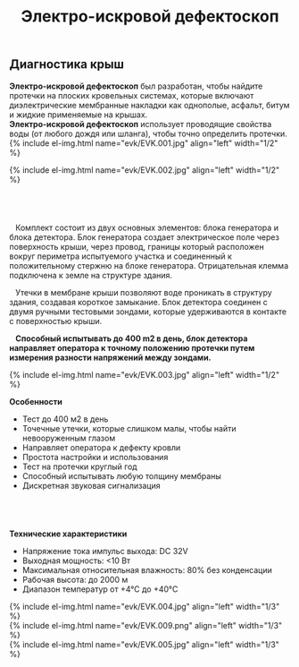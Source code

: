 ﻿---
title: Электро-искровой дефектоскоп
cat: 7
main: false
submenu: false
layout: buffer
permalink: /Электро-искровой дефектоскоп
---


## Диагностика крыш
**Электро-искровой дефектоскоп** был разработан, чтобы найдите протечки на плоских кровельных системах, которые включают диэлектрические мембранные накладки как однополые, асфальт, битум и жидкие применяемые на крышах.  
**Электро-искровой дефектоскоп** использует проводящие свойства воды (от любого дождя или шланга), чтобы точно определить протечки.
{% include el-img.html name="evk/EVK.001.jpg" align="left" width="1/2" %}

{% include el-img.html name="evk/EVK.002.jpg" align="left" width="1/2" %}
###### &nbsp;  
` ` Комплект состоит из двух основных элементов: блока генератора и блока детектора. Блок генератора создает электрическое поле через поверхность крыши, через провод, границы который расположен вокруг периметра испытуемого участка и соединенный к положительному стержню на блоке генератора. Отрицательная клемма подключена к земле на структуре здания.  

` ` Утечки в мембране крыши позволяют воде проникать в структуру здания, создавая короткое замыкание. Блок детектора соединен с двумя ручными тестовыми зондами, которые удерживаются в контакте с поверхностью крыши.  

` ` **Способный испытывать до 400 m2 в день, блок детектора направляет оператора к точному положению протечки путем измерения разности напряжений между зондами.**

{% include el-img.html name="evk/EVK.003.jpg" align="left" width="1/2" %}

**Особенности**
* Тест до 400 м2 в день  
* Точечные утечки, которые слишком малы, чтобы найти невооруженным глазом  
* Направляет оператора к дефекту кровли  
* Простота настройки и использования  
* Тест на протечки круглый год  
* Способный испытывать любую толщину мембраны  
* Дискретная звуковая сигнализация  

###### &nbsp;  
**Технические характеристики**  
* Напряжение тока импульс выхода: DC 32V  
* Выходная мощность: <10 Вт  
* Максимальная относительная влажность: 80% без конденсации  
* Рабочая высота: до 2000 м  
* Диапазон температур от +4°C до +40°C  


{% include el-img.html name="evk/EVK.004.jpg" align="left" width="1/3" %}  
{% include el-img.html name="evk/EVK.009.png" align="left" width="1/3" %}  
{% include el-img.html name="evk/EVK.005.jpg" align="left" width="1/3" %}
###### &nbsp;  
